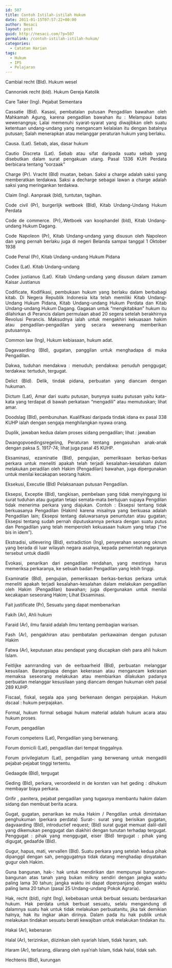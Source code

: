 ```yaml
---
id: 507
title: Contoh Istilah-istilah Hukum
date: 2011-01-15T07:57:22+00:00
author: Nesaci
layout: post
guid: http://nesaci.com/?p=507
permalink: /contoh-istilah-istilah-hukum/
categories:
  - Catatan Harian
tags:
  - Hukum
  - IPS
  - Pelajaran
---
```

<p style="text-align: justify;">
  Cambial recht (Bld). Hukum wesel
</p>

<p style="text-align: justify;">
  Cannoniek recht (bld). Hukum Gereja Katolik
</p>

<p style="text-align: justify;">
  Care Taker (Ing). Pejabat Sementara
</p>

<p style="text-align: justify;">
  Cassatie (Bld). Kasasi, pembatalan putusan Pengadilan bawahan oleh Mahkamah Agung, karena pengadilan bawahan itu : Melampaui batas wewenangnya; Lalai memenuhi syarat-syarat yang diwajibkan oleh suatu ketentuan undang-undang yang mengancam kelalaian itu dengan batalnya putusan; Salah menerapkan atau melanggar peraturan hukum yang berlaku.
</p>

<p style="text-align: justify;">
  Causa. (Lat). Sebab, alas, dasar hukum
</p>

<p style="text-align: justify;">
  Cautio Discreta (Lat). Sebab atau sifat daripada suatu sebab yang disebutkan dalam surat pengakuan utang. Pasal 1336 KUH Perdata berbicara tentang “oorzaak”
</p>

<p style="text-align: justify;">
  Charge (Pr). Vracht (Bld) muatan, beban. Saksi a charge adalah saksi yang memberatkan terdakwa. Saksi a decharge sebagai lawan a charge adalah saksi yang meringankan terdakwa.
</p>

<p style="text-align: justify;">
  Claim (Ing). Aanpraak (bld), tuntutan, tagihan.
</p>

<p style="text-align: justify;">
  Code civil (Pr), burgerlijk wetboek (Bld), Kitab Undang-Undang Hukum Perdata
</p>

<p style="text-align: justify;">
  Code de commerce. (Pr),.Wetboek van koophandel (bld), Kitab Undang-undang Hukum Dagang.
</p>

<p style="text-align: justify;">
  Code Napoleon (Pr), Kitab Undang-undang yang disusun oleh Napoleon dan yang pernah berlaku juga di negeri Belanda sampai tanggal 1 Oktober 1938
</p>

<p style="text-align: justify;">
  Code Penal (Pr), Kitab Undang-undang Hukum Pidana
</p>

<p style="text-align: justify;">
  Codex (Lat). Kitab Undang-undang
</p>

<p style="text-align: justify;">
  Codex justianus (Lat). Kitab Undang-undang yang disusun dalam zamam Kaisar Justianus
</p>

<p style="text-align: justify;">
  Codificate, Kodifikasi, pembukaan hukum yang berlaku dalam berbabagi kitab. Di Negera Republik Indonesia kita telah memiliki Kitab Undang-Undang Hukum Pidana, Kitab Undang-undang Hukum Perdata dan Kitab Undang-undang Hukum Dagang. Gagasan untuk “mengkitabkan” hukum itu dilahirkan di Perancis dalam permulaan abad 20 segera setelah berakhirnya Revolusi Perancis. Maksudnya ialah untuk mengakhiri kekuasaan hakim atau pengadilan-pengadilan yang secara wewenang memberikan putusannya.
</p>

<p style="text-align: justify;">
  Common law (Ing), Hukum kebiasaan, hukum adat.
</p>

<p style="text-align: justify;">
  Dagavaarding (Bld), gugatan, panggilan untuk menghadapa di muka Pengadilan.
</p>

<p style="text-align: justify;">
  Dakwa, tuduhan mendakwa : menuduh; pendakwa: penuduh penggugat; terdakwa: tertuduh, tergugat.
</p>

<p style="text-align: justify;">
  Delict (Bld). Delik, tindak pidana, perbuatan yang diancam dengan hukuman.
</p>

<p style="text-align: justify;">
  Dictum (Lat), Amar dari suatu putusan, bunynya suatu putusan yaitu kata-kata yang terdapat di bawah perkataan “mengadili” atau memutuskan; lihat amar.
</p>

<p style="text-align: justify;">
  Doodslag (Bld), pembunuhan. Kualifikasi daripada tindak idana ex pasal 338 KUHP ialah dengan sengaja menghilangkan nyawa orang.
</p>

<p style="text-align: justify;">
  Duplik, jawaban kedua dalam proses sidang pengadilan; lihat : jawaban
</p>

<p style="text-align: justify;">
  Dwangopvoedingsregeling, Peraturan tentang pengasuhan anak-anak dengan paksa S. 1917-74; lihat juga pasal 45 KUHP.
</p>

<p style="text-align: justify;">
  Eksaminasi, ezaminatie (Bld), pengujian, pemeriksaan berkas-berkas perkara untuk meneliti apakah telah terjadi kesalahan-kesalahan dalam melakukan peradilan oleh Hakim (Pengadilan) bawahan, juga dipergunakan untuk menilai kecakapan seorang hakim.
</p>

<p style="text-align: justify;">
  Eksekusi, Executie (Bld) Pelaksanaan putusan Pengadilan.
</p>

<p style="text-align: justify;">
  Eksepsi, Exceptie (Bld), tangkisan, pembelaan yang tidak menyinggung isi surat tuduhan atau gugatan tetapi semata-mata bertujuan supaya Pengdilan tidak menerima perkara yang diajukan. Contoh : Eksepsi tentang tidak berkuasanya Pengadilan (Hakim) karena misalnya yang berkuasa adalah Pengadilan lain; Eksepsi tentang daluwarsanya penuntutan atau gugatan; Eksepsi tentang sudah pernah diputuskannya perkara dengan suatu putus dan Pengadilan yang telah memperoleh kekuasaan hukum yang tetap (“ne bis in idem”).
</p>

<p style="text-align: justify;">
  Ekstradisi, uitlevering (Bld), extradiction (Ing), penyerahan seorang oknum yang berada di luar wilayah negara asalnya, kepada pemerintah negaranya tersebut untuk diadili
</p>

<p style="text-align: justify;">
  Evokasi, penarikan dari pengadilan rendahan, yang mestinya harus memeriksa perkaranya, ke sebuah badan Pengadilan yang lebih tinggi.
</p>

<p style="text-align: justify;">
  Examinatie (Bld), pengujian, pemeriksaan berkas-berkas perkara untuk meneliti apakah terjadi kesalahan-kesalahan dalam melakukan pengadilan oleh Hakim (Pengadilan) bawahan; juga dipergunakan untuk menilai kecakapan seseorang Hakim; Lihat Eksaminasi.
</p>

<p style="text-align: justify;">
  Fait justificate (Pr), Sesuatu yang dapat membenarkan
</p>

<p style="text-align: justify;">
  Fakih (Ar), Ahli hukum
</p>

<p style="text-align: justify;">
  Faraid (Ar), ilmu faraid adalah ilmu tentang pembagian warisan.
</p>

<p style="text-align: justify;">
  Fash (Ar), pengakhiran atau pembatalan perkawainan dengan putusan Hakim
</p>

<p style="text-align: justify;">
  Fatwa (Ar), keputusan atau pendapat yang diucapkan oleh para ahli hukum Islam.<!--more-->
</p>

<p style="text-align: justify;">
  Feitlijke aanrranding van de eerbaarheid (Bld), perbuatan melanggar kesusilaan. Barangsiapa dengan kekerasan atau mengancam kekrasan memaksa seseorang melakukan atau membiarkan dilakukan padanya perbuatan melanggar kesusilaan yang diancam dengan hukuman oleh pasal 289 KUHP.
</p>

<p style="text-align: justify;">
  Fiscaal, fiskal, segala apa yang berkenaan dengan perpajakan. Hukum dscaal : hukum perpajakan.
</p>

<p style="text-align: justify;">
  Formal, hukum formal sebagai hukum material adalah hukum acara atau hukum proses.
</p>

<p style="text-align: justify;">
  Forum, pengadilan
</p>

<p style="text-align: justify;">
  Forum competens (Lat), Pengadilan yang berwenang.
</p>

<p style="text-align: justify;">
  Forum domicili (Lat), pengadilan dari tempat tinggalnya.
</p>

<p style="text-align: justify;">
  Forum privilegiatum (Lat), pengadilan yang berwenang untuk mengadili pejabat-pejabat tinggi tertentu.
</p>

<p style="text-align: justify;">
  Gedaagde (Bld), tergugat
</p>

<p style="text-align: justify;">
  Geding (Bld), perkara, veroordeeld in de korsten van het geding : dihukum membayar biaya perkara.
</p>

<p style="text-align: justify;">
  Grifir , panitera, pejabat pengadilan yang tugasnya membantu hakim dalam sidang dan membuat berita acara.
</p>

<p style="text-align: justify;">
  Gugat, gugatan, penarikan ke muka Hakim / Pengdilan untuk dimintakan penghukuman (perkara perdata) Surat-: surat yang berisikan gugatan, dagvaarding (Bld), introductief request; (Bld) surat gugat memuat dalil-dalil yang dikemukan penggugat dan diakhiri dengan tunutan terhadap tergugat. Penggugat : pihak yang menggugat, eiser (Bld) tergugat : pihak yang digugat, gedaafde (Bld).
</p>

<p style="text-align: justify;">
  Gugur, hapus, mati, vervallen (Bld). Suatu perkara yang setelah kedua pihak dipanggil dengan sah, penggugatnya tidak datang menghadap dinyatakan gugur oleh Hakim.
</p>

<p style="text-align: justify;">
  Guna bangunan, hak-: hak untuk mendirikan dan mempunyai bangunan-bangunan atas tanah yang bukan milkny sendiri dengan jangka waktu paling lama 30 tahun; jangka waktu ini dapat diperpanjang dengan waktu paling lama 20 tahun (pasal 25 Undang-undang Pokok Agraria).
</p>

<p style="text-align: justify;">
  Hak, recht (bld), right (Ing), kebebasan untuk berbuat sesuatu berdasarkan hukum. Hak perdata untuk berbuat sesuatu, selalu mengandung di dalamnya suatu hak untuk tidak melakukan perbuatanitu, jika tak demikian halnya, hak itu ingkar akan dirinya. Dalam pada itu hak publik untuk melakukan tindakan sesuatu berati kewajiban untuk melakukan tindakan itu.
</p>

<p style="text-align: justify;">
  Hakai (Ar), kebenaran
</p>

<p style="text-align: justify;">
  Halal (Ar), terizinkan, diizinkan oleh syariah Islam, tidak haram, sah.
</p>

<p style="text-align: justify;">
  Haram (Ar), terlarang, dilarang oleh sya’riah Islam, tidak halal, tidak sah.
</p>

<p style="text-align: justify;">
  Hechtenis (Bld), kurungan
</p>